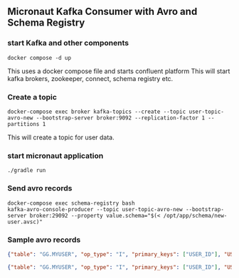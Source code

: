 ## Micronaut Kafka Consumer with Avro and Schema Registry

### start Kafka and other components
```shell
docker compose -d up
```
This uses a docker compose file and starts confluent platform
This will start kafka brokers, zookeeper, connect, schema registry etc.

### Create a topic
```shell
docker-compose exec broker kafka-topics --create --topic user-topic-avro-new --bootstrap-server broker:9092 --replication-factor 1 --partitions 1

```
This will create a topic for user data.

### start micronaut application
```shell
./gradle run
```

### Send avro records
```shell
docker-compose exec schema-registry bash
kafka-avro-console-producer --topic user-topic-avro-new --bootstrap-server broker:29092 --property value.schema="$(< /opt/app/schema/new-user.avsc)"
```

### Sample avro records
```json
{"table": "GG.MYUSER", "op_type": "I", "primary_keys": ["USER_ID"], "USER_ID": 1, "NAME": "Sujit", "AGE": 22, "CITY": "PUNE"}
```

```json
{"table": "GG.MYUSER", "op_type": "I", "primary_keys": ["USER_ID"], "USER_ID": 2, "NAME": "Will", "AGE": 32, "CITY": "Mumbai"}
```
